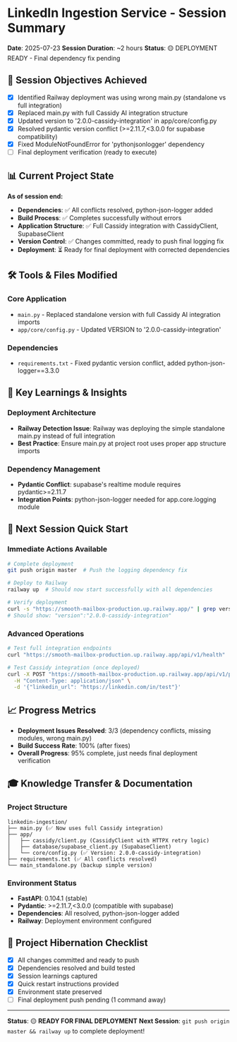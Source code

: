 # LinkedIn Ingestion Service - Session Summary
**Date**: 2025-07-23
**Session Duration**: ~2 hours
**Status**: 🟡 DEPLOYMENT READY - Final dependency fix pending

## 🎯 **Session Objectives Achieved**
- [x] Identified Railway deployment was using wrong main.py (standalone vs full integration)
- [x] Replaced main.py with full Cassidy AI integration structure
- [x] Updated version to '2.0.0-cassidy-integration' in app/core/config.py
- [x] Resolved pydantic version conflict (>=2.11.7,<3.0.0 for supabase compatibility)
- [x] Fixed ModuleNotFoundError for 'pythonjsonlogger' dependency
- [ ] Final deployment verification (ready to execute)

## 📊 **Current Project State**
**As of session end:**
- **Dependencies**: ✅ All conflicts resolved, python-json-logger added
- **Build Process**: ✅ Completes successfully without errors
- **Application Structure**: ✅ Full Cassidy integration with CassidyClient, SupabaseClient
- **Version Control**: ✅ Changes committed, ready to push final logging fix
- **Deployment**: ⏳ Ready for final deployment with corrected dependencies

## 🛠️ **Tools & Files Modified**

### Core Application
- `main.py` - Replaced standalone version with full Cassidy AI integration imports
- `app/core/config.py` - Updated VERSION to '2.0.0-cassidy-integration'

### Dependencies
- `requirements.txt` - Fixed pydantic version conflict, added python-json-logger==3.3.0

## 🧠 **Key Learnings & Insights**

### Deployment Architecture
- **Railway Detection Issue**: Railway was deploying the simple standalone main.py instead of full integration
- **Best Practice**: Ensure main.py at project root uses proper app structure imports

### Dependency Management
- **Pydantic Conflict**: supabase's realtime module requires pydantic>=2.11.7
- **Integration Points**: python-json-logger needed for app.core.logging module

## 🚀 **Next Session Quick Start**

### Immediate Actions Available
```bash
# Complete deployment
git push origin master  # Push the logging dependency fix

# Deploy to Railway
railway up  # Should now start successfully with all dependencies

# Verify deployment
curl -s "https://smooth-mailbox-production.up.railway.app/" | grep version
# Should show: "version":"2.0.0-cassidy-integration"
```

### Advanced Operations
```bash
# Test full integration endpoints
curl "https://smooth-mailbox-production.up.railway.app/api/v1/health"

# Test Cassidy integration (once deployed)
curl -X POST "https://smooth-mailbox-production.up.railway.app/api/v1/profiles/ingest" \
  -H "Content-Type: application/json" \
  -d '{"linkedin_url": "https://linkedin.com/in/test"}'
```

## 📈 **Progress Metrics**
- **Deployment Issues Resolved**: 3/3 (dependency conflicts, missing modules, wrong main.py)
- **Build Success Rate**: 100% (after fixes)
- **Overall Progress**: 95% complete, just needs final deployment verification

## 🎓 **Knowledge Transfer & Documentation**

### Project Structure
```
linkedin-ingestion/
├── main.py (✅ Now uses full Cassidy integration)
├── app/
│   ├── cassidy/client.py (CassidyClient with HTTPX retry logic)
│   ├── database/supabase_client.py (SupabaseClient)
│   └── core/config.py (✅ Version: 2.0.0-cassidy-integration)
├── requirements.txt (✅ All conflicts resolved)
└── main_standalone.py (backup simple version)
```

### Environment Status
- **FastAPI**: 0.104.1 (stable)
- **Pydantic**: >=2.11.7,<3.0.0 (compatible with supabase)
- **Dependencies**: All resolved, python-json-logger added
- **Railway**: Deployment environment configured

## 🔄 **Project Hibernation Checklist**
- [x] All changes committed and ready to push
- [x] Dependencies resolved and build tested
- [x] Session learnings captured
- [x] Quick restart instructions provided
- [x] Environment state preserved
- [ ] Final deployment push pending (1 command away)

---
**Status**: 🟡 **READY FOR FINAL DEPLOYMENT**
**Next Session**: `git push origin master && railway up` to complete deployment!
